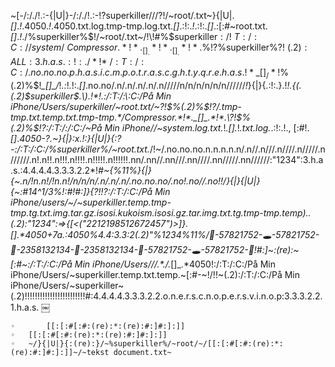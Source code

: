 ~[-/:/./!\.\:\-{|U|}-/:/./!\.\:\-!?$%$superkiller$///%$?!/~root/.txt~}{|U|._[]_.*!*.4050.*!*.4050.txt.log.tmp-tmp.log.txt._[]_.:!:.*!*.:!:._[]_.:[:#~root.txt._[]_.*!*./%superkiller%$!/~root/.txt~/!\!#%$superkiller$:/!\:T:/:C://system/~Compressor.*!*._[]_.*!*._[]_.*!*.\%$!?%superkiller%?!$~(.2):ALL:3.h.a.s.:!:./*!*\:/:T:/:C:/.no.no.no.p.h.a.s.i.c.m.p.o.t.r.a.s.c.g.h.t.y.q.r.e.h.a.s.!*\_[]_/*!$%(.2)%$!*\_[]_/*!*\.:*!*.*!:._[]_.no.no/.n/.n/.n/.n/.n/////n/n/n/n/n/n//////*!*\}{|}{.:!:.}.!*!.{(.(.2)\$superkiller$.\).!*!.:/:T:/:\:C:/På Min iPhone/Users/superkiller/~root.txt/~?!$%(.2)%$!?/.tmp-tmp.txt.temp.txt.tmp-tmp.*/Compressor.*!*._[]_.*!*.\?!$%(.2)%$!?:/:T:/:/:C:/~På Min iPhone//~system.log.txt.*!*._[]_.*!*.txt.log.*\.:!:.!., [:#!._[]_.*4050-\?.\~}{|}:x.!:}{|U|}{:?-:/:T:/:C:/%superkiller%/~root.txt.*/!\~/.no.no.no.n.n.n.n.n/.n//.n///.n////.n/////.n//////.n!.n!!.n!!!.n!!!!.n!!!!!.n!!!!!!.nn/.nn//.nn///.nn////.nn/////.nn//////:"1234":3.h.a.s.:4.4.4.4.3.3.3.2.2*!*#~{%11%}{|}{~.n/!n.n!/!n.n!/n/n/n/.n/.n/.n/.no.no.no/.no!.no//.no!!/}{|}{|U|}{~:#14^1/3%!:#!#:]}{?!$%superkiller%$!?:/:T:/:C:/På Min iPhone/users/~/~superkiller.temp.tmp-tmp.tg.txt.img.tar.gz.isosi.kukoism.isosi.gz.tar.img.txt.tg.tmp-tmp.temp)..(.2):"1234":=>{[<("2212198512672457")>]}._[]_.*4050+7a.:4050%4.4:3.3:2(.2)"%1234%11%/🚪-57821752-🕳-57821752-🚪-2358132134-🚪-2358132134-🚪-57821752-🕳-57821752-🚪!#:]~:(re):~[:#~:/:T:/:C:/På Min iPhone/$Users//%superkiller%$/.*_*./._[]_.*4050!:/:T:/:C:/På Min iPhone/Users/~superkiller.temp.txt.temp.~[:#-~!/!\!~(.2):/:T:/:C:/På Min iPhone/Users/~superkiller~(.2)!!!!!!!!!!!!!!!!!!!!!!!!#:4.4.4.4.3.3.3.2.2.o.n.e.r.s.c.n.o.p.e.r.s.v.i.n.o.p:3.3.3.2.2.1.h.a.s.
￼
	
	◦		[[:[:#[:#:(re):*:(re):#:]#:]:]]
	◦	[[:[:#[:#:(re):*:(re):#:]#:]:]]
	◦	~/}{|U|}{:(re):}/~%superkiller%/~root/~/[[:[:#[:#:(re):*:(re):#:]#:]:]]~/~tekst document.txt~

